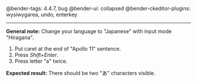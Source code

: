 @bender-tags: 4.4.7, bug
@bender-ui: collapsed
@bender-ckeditor-plugins: wysiwygarea, undo, enterkey

----

**General note:** Change your language to "Japanese" with input mode "Hiragana".

1. Put caret at the end of "Apollo 11" sentence.
2. Press *Shift+Enter*.
3. Press letter "a" twice.

**Expected result:** There should be two "あ" characters visible.
